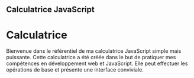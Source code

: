 ## Calculatrice JavaScript
# Calculatrice

Bienvenue dans le référentiel de ma calculatrice JavaScript simple mais puissante. Cette calculatrice a été créée dans le but de pratiquer mes compétences en développement web et JavaScript. Elle peut effectuer les opérations de base et présente une interface conviviale.
